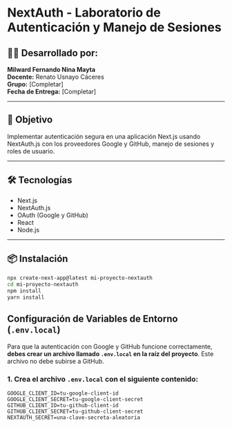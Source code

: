 # NextAuth - Laboratorio de Autenticación y Manejo de Sesiones

## 👨‍💻 Desarrollado por:
**Milward Fernando Nina Mayta**  
**Docente:** Renato Usnayo Cáceres  
**Grupo:** [Completar]  
**Fecha de Entrega:** [Completar]

---

## 🎯 Objetivo
Implementar autenticación segura en una aplicación Next.js usando NextAuth.js con los proveedores Google y GitHub, manejo de sesiones y roles de usuario.

---

## 🛠️ Tecnologías
- Next.js
- NextAuth.js
- OAuth (Google y GitHub)
- React
- Node.js

---

## 📦 Instalación

```bash
npx create-next-app@latest mi-proyecto-nextauth
cd mi-proyecto-nextauth
npm install
yarn install
```

## Configuración de Variables de Entorno (`.env.local`)

Para que la autenticación con Google y GitHub funcione correctamente, **debes crear un archivo llamado `.env.local` en la raíz del proyecto**. Este archivo no debe subirse a GitHub.

### 1. Crea el archivo `.env.local` con el siguiente contenido:

```env
GOOGLE_CLIENT_ID=tu-google-client-id
GOOGLE_CLIENT_SECRET=tu-google-client-secret
GITHUB_CLIENT_ID=tu-github-client-id
GITHUB_CLIENT_SECRET=tu-github-client-secret
NEXTAUTH_SECRET=una-clave-secreta-aleatoria
